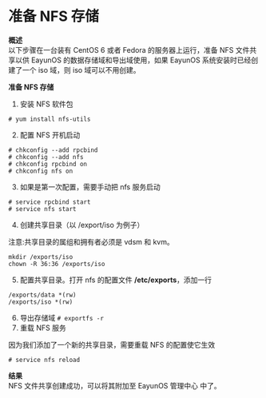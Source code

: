 # 准备 NFS 存储

**概述**<br/>
以下步骤在一台装有 CentOS 6 或者 Fedora 的服务器上运行，准备 NFS 文件共享以供 EayunOS 的数据存储域和导出域使用，如果 EayunOS 系统安装时已经创建了一个 iso 域，则 iso 域可以不用创建。

**准备 NFS 存储**

1. 安装 NFS 软件包
```
# yum install nfs-utils
```
2. 配置 NFS 开机启动
```
# chkconfig --add rpcbind
# chkconfig --add nfs
# chkconfig rpcbind on
# chkconfig nfs on
```
3. 如果是第一次配置，需要手动把 nfs 服务启动
```
# service rpcbind start
# service nfs start
```
4. 创建共享目录（以 /export/iso 为例子）

 注意:共享目录的属组和拥有者必须是 vdsm 和 kvm。
```
mkdir /exports/iso
chown -R 36:36 /exports/iso
```
5. 配置共享目录。打开 nfs 的配置文件  **/etc/exports**，添加一行
```
/exports/data *(rw)
/exports/iso *(rw)
```
6. 导出存储域
    ```# exportfs -r```
7. 重载 NFS 服务

因为我们添加了一个新的共享目录，需要重载 NFS 的配置使它生效

```# service nfs reload```

**结果**<br/>
NFS 文件共享创建成功，可以将其附加至 EayunOS 管理中心 中了。
